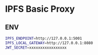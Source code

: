 # IPFS Basic Proxy

## ENV

```sh
IPFS_ENDPOINT=http://127.0.0.1:5001
IPFS_LOCAL_GATEWAY=http://127.0.0.1:8080
JWT_SECRET=xxxxxxxxxxxxxxxxx
```
